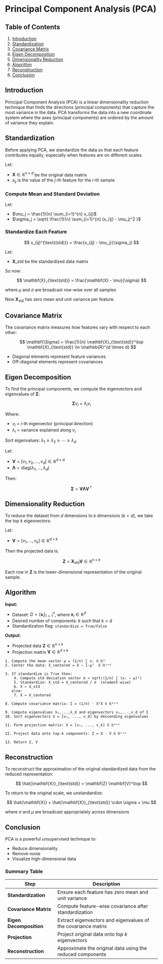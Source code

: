 # Principal Component Analysis (PCA)

## Table of Contents

1. [Introduction](#introduction)
2. [Standardization](#standardization)
3. [Covariance Matrix](#covariance-matrix)
4. [Eigen Decomposition](#eigen-decomposition)
5. [Dimensionality Reduction](#dimensionality-reduction)
6. [Algorithm](#algorithm)
7. [Reconstruction](#reconstruction)
8. [Conclusion](#conclusion)

## Introduction

Principal Component Analysis (PCA) is a linear dimensionality reduction technique that finds the directions (principal components) that capture the most variance in the data. PCA transforms the data into a new coordinate system where the axes (principal components) are ordered by the amount of variance they explain.

## Standardization

Before applying PCA, we standardize the data so that each feature contributes equally, especially when features are on different scales.

Let:

* $\mathbf{X} \in \mathbb{R}^{n \times d}$ be the original data matrix
* $x_{ij}$ is the value of the $j$-th feature for the $i$-th sample

### Compute Mean and Standard Deviation

Let:

* $\mu_j = \frac{1}{n} \sum_{i=1}^{n} x_{ij}$
* $\sigma_j = \sqrt{ \frac{1}{n} \sum_{i=1}^{n} (x_{ij} - \mu_j)^2 }$

### Standardize Each Feature

$$
x_{ij}^{\text{(std)}} = \frac{x_{ij} - \mu_j}{\sigma_j}
$$

Let:

* $\mathbf{X}\_{\text{std}}$ be the standardized data matrix

So now:

$$
\mathbf{X}_{\text{std}} = \frac{\mathbf{X} - \mu}{\sigma}
$$

where $\mu$ and $\sigma$ are broadcast row-wise over all samples

Now $\mathbf{X}_{\text{std}}$ has zero mean and unit variance per feature.

## Covariance Matrix

The covariance matrix measures how features vary with respect to each other:

$$
\mathbf{\Sigma} = \frac{1}{n} \mathbf{X}_{\text{std}}^\top \mathbf{X}_{\text{std}} \in \mathbb{R}^{d \times d}
$$

* Diagonal elements represent feature variances
* Off-diagonal elements represent covariances

## Eigen Decomposition

To find the principal components, we compute the eigenvectors and eigenvalues of $\mathbf{\Sigma}$:

$$
\mathbf{\Sigma} v_i = \lambda_i v_i
$$

Where:

* $v_i$ = $i$-th eigenvector (principal direction)
* $\lambda_i$ = variance explained along $v_i$

Sort eigenvalues: $\lambda_1 \ge \lambda_2 \ge \cdots \ge \lambda_d$

Let:

* $\mathbf{V} = [v_1, v_2, \dots, v_d] \in \mathbb{R}^{d \times d}$
* $\mathbf{\Lambda} = \text{diag}(\lambda_1, \dots, \lambda_d)$

Then:

$$
\mathbf{\Sigma} = \mathbf{V} \mathbf{\Lambda} \mathbf{V}^\top
$$

## Dimensionality Reduction

To reduce the dataset from $d$ dimensions to $k$ dimensions ($k < d$), we take the top $k$ eigenvectors:

Let:

* $\mathbf{V} = [v_1, \dots, v_k] \in \mathbb{R}^{d \times k}$

Then the projected data is:

$$
\mathbf{Z} = \mathbf{X}_{\text{std}} \mathbf{V} \in \mathbb{R}^{n \times k}
$$

Each row in $\mathbf{Z}$ is the lower-dimensional representation of the original sample.


## Algorithm

**Input:**

* Dataset: $D = \{ \mathbf{x}_i \}_{i=1}^n$, where $\mathbf{x}_i \in \mathbb{R}^d$
* Desired number of components: $k$ such that $k < d$
* Standardization flag: `standardize = True/False`

**Output:**

* Projected data $\mathbf{Z} \in \mathbb{R}^{n \times k}$
* Projection matrix $\mathbf{V} \in \mathbb{R}^{d \times k}$

```text
1. Compute the mean vector μ = (1/n) ∑ xᵢ ∈ ℝᵈ
2. Center the data: X_centered = X − 1⋅μᵀ  ∈ ℝⁿˣᵈ

3. If standardize is True then:
    4. Compute std deviation vector σ = sqrt((1/n) ∑ (xᵢ − μ)²)
    5. Standardize: X_std = X_centered / σ  (element-wise)
    6. X ← X_std
   else:
    7. X ← X_centered

8. Compute covariance matrix: Σ = (1/n) ⋅ XᵀX ∈ ℝᵈˣᵈ

9. Compute eigenvalues λ₁,...,λ_d and eigenvectors v₁,...,v_d of Σ
10. Sort eigenvectors V = [v₁, ..., v_d] by descending eigenvalues

11. Form projection matrix: V = [v₁, ..., v_k] ∈ ℝᵈˣᵏ

12. Project data onto top-k components: Z = X ⋅ V ∈ ℝⁿˣᵏ

13. Return Z, V
```

## Reconstruction

To reconstruct the approximation of the original standardized data from the reduced representation:

$$
\hat{\mathbf{X}}_{\text{std}} = \mathbf{Z} \mathbf{V}^\top
$$

To return to the original scale, we unstandardize:

$$
\hat{\mathbf{X}} = \hat{\mathbf{X}}_{\text{std}} \cdot \sigma + \mu
$$

where $\sigma$ and $\mu$ are broadcast appropriately across dimensions

## Conclusion

PCA is a powerful unsupervised technique to:

* Reduce dimensionality
* Remove noise
* Visualize high-dimensional data


### Summary Table

| Step                    | Description                                                   |
| ----------------------- | ------------------------------------------------------------- |
| **Standardization**     | Ensure each feature has zero mean and unit variance           |
| **Covariance Matrix**   | Compute feature-wise covariance after standardization         |
| **Eigen Decomposition** | Extract eigenvectors and eigenvalues of the covariance matrix |
| **Projection**          | Project original data onto top $k$ eigenvectors               |
| **Reconstruction**      | Approximate the original data using the reduced components    |
